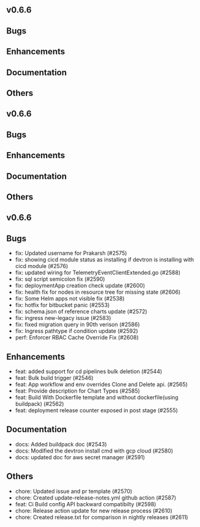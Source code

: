 ## v0.6.6

## Bugs
## Enhancements
## Documentation
## Others


## v0.6.6

## Bugs
## Enhancements
## Documentation
## Others


## v0.6.6




## Bugs
- fix: Updated username for Prakarsh (#2575)
- fix: showing cicd module status as installing if devtron is installing with cicd module (#2576)
- fix: updated wiring for TelemetryEventClientExtended.go (#2588)
- fix: sql script semicolon fix (#2590)
- fix: deploymentApp creation check update (#2600)
- fix: health fix for nodes in resource tree for missing state (#2606)
- fix: Some Helm apps not visible fix (#2538)
- fix: hotfix for bitbucket panic  (#2553)
- fix: schema.json of reference charts update  (#2572)
- fix: ingress new-legacy issue (#2583)
- fix: fixed migration query in 90th verison (#2586)
- fix: Ingress pathtype if condition update (#2592)
- perf: Enforcer RBAC Cache Override Fix (#2608)
## Enhancements
- feat: added support for cd pipelines bulk deletion (#2544)
- feat: Bulk build trigger (#2546)
- feat: App workflow and env overrides Clone and Delete api. (#2565)
- feat: Provide description for Chart Types (#2585)
- feat: Build With Dockerfile template and without dockerfile(using buildpack) (#2562)
- feat: deployment release counter exposed in post stage (#2555)
## Documentation
- docs: Added buildpack doc (#2543)
- docs: Modified the devtron install cmd with gcp cloud (#2580)
- docs: updated doc for aws secret manager  (#2591)
## Others
- chore: Updated issue and pr template (#2570)
- chore: Created update-release-notes.yml github action (#2587)
- feat: Ci Build config API backward compatibilty (#2598)
- chore: Release action update for new release process (#2610)
- chore: Created release.txt for comparison in nightly releases (#2611)
